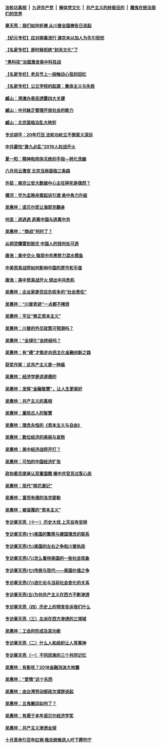 ####  [法轮功真相](../../../../basic/blob/master/README.md?t=05211402) &nbsp;|&nbsp; [九评共产党](../../../../9ping.md/blob/master/README.md?t=05211402) &nbsp;|&nbsp; [解体党文化](../../../../jtdwh.md/blob/master/README.md?t=05211402)  &nbsp;|&nbsp; [共产主义的终极目的](../../../../gczydzjmd.md/blob/master/README.md?t=05211402) &nbsp;|&nbsp; [魔鬼在统治我们的世界](../../../../mgztzwmdsj.md/blob/master/README.md?t=05211402) 

#### [章天亮：我们如何祈祷 从川普全国祷告日说起](../pages/nsc423/n11944627.md?t=05211402) 

#### [【纪元专栏】应对病毒流行 渥京未以加人为先引担忧](../pages/nsc423/n11875714.md?t=05211402) 

#### [【名家专栏】是时候拒绝“封杀文化”了](../pages/nsc423/n11814093.md?t=05211402) 

#### [“黑科技”治国激发美中科技战](../pages/nsc423/n11638056.md?t=05211402) 

#### [【名家专栏】老兵节上一段触动心弦的回忆](../pages/nsc423/n11646016.md?t=05211402) 

#### [【名家专栏】公立学校的起源：集体主义与失败](../pages/nsc423/n11601833.md?t=05211402) 

#### [臧山：港澳办表态透露四大关键](../pages/nsc423/n11421628.md?t=05211402) 

#### [臧山：中共缺乏管理开放社会的能力](../pages/nsc423/n11407457.md?t=05211402) 

#### [臧山：北京面临治乱大转折](../pages/nsc423/n11406895.md?t=05211402) 

#### [专访胡平：20年打压 法轮功屹立不倒意义深远](../pages/nsc423/n11398800.md?t=05211402) 

#### [中共最怕“逢九必乱”2019人权战开火](../pages/nsc423/n11385248.md?t=05211402) 

#### [夏一阳：精神和肉体灭绝的手段—转化洗脑](../pages/nsc423/n11368250.md?t=05211402) 

#### [六月风云激变 北京当局面临三条路](../pages/nsc423/n11313668.md?t=05211402) 

#### [许茹：南京公安大数据中心主任猝死是偶然？](../pages/nsc423/n11064744.md?t=05211402) 

#### [横河：华为孟晚舟案起诉引渡 美中角力升级](../pages/nsc423/n11027230.md?t=05211402) 

#### [吴惠林：诺贝尔奖让海耶克翻身](../pages/nsc423/n10890049.md?t=05211402) 

#### [何坚：逃逃逃 逃离中国与逃离中共](../pages/nsc423/n10592891.md?t=05211402) 

#### [吴惠林：“商战”何时了？](../pages/nsc423/n10573558.md?t=05211402) 

#### [从网贷爆雷到股灾 中国人的钱何处可逃](../pages/nsc423/n10572800.md?t=05211402) 

#### [唐浩：美中交火 隐现中共黑势力混水摸鱼](../pages/nsc423/n10544040.md?t=05211402) 

#### [中美贸易战将如何影响中国的房市和币值](../pages/nsc423/n10543697.md?t=05211402) 

#### [唐浩：美中贸易战开火 烧出中共危机](../pages/nsc423/n10540126.md?t=05211402) 

#### [吴惠林：企业家是否应负较多的“社会责任”](../pages/nsc423/n10535022.md?t=05211402) 

#### [吴惠林：“川普奇迹”一点都不稀奇](../pages/nsc423/n10512808.md?t=05211402) 

#### [吴惠林：平议“修正资本主义”](../pages/nsc423/n10495724.md?t=05211402) 

#### [吴惠林：川普的外交政策可预测吗？](../pages/nsc423/n10462387.md?t=05211402) 

#### [吴惠林：“全球化”会终结吗？](../pages/nsc423/n10452838.md?t=05211402) 

#### [吴惠林：有“德”才能走向民主化金融创新之路](../pages/nsc423/n10432292.md?t=05211402) 

#### [获奖作家：这共产主义是一种癌](../pages/nsc423/n10431541.md?t=05211402) 

#### [吴惠林：经济学是讲道德的](../pages/nsc423/n10398014.md?t=05211402) 

#### [吴惠林：发挥“金融智慧”，让人生更美好](../pages/nsc423/n10375019.md?t=05211402) 

#### [吴惠林：共产主义的真相](../pages/nsc423/n10351394.md?t=05211402) 

#### [吴惠林：重拾古人的智慧](../pages/nsc423/n10337691.md?t=05211402) 

#### [吴惠林：理念永恒的《资本主义与自由》](../pages/nsc423/n10316274.md?t=05211402) 

#### [吴惠林：数位经济的美丽与哀愁](../pages/nsc423/n10292946.md?t=05211402) 

#### [吴惠林：美中经济战将开打？](../pages/nsc423/n10258825.md?t=05211402) 

#### [吴惠林：可怕的中国经济扩张](../pages/nsc423/n10219147.md?t=05211402) 

#### [政协委员提承认双重国籍 揭中共官员过客心态](../pages/nsc423/n10208809.md?t=05211402) 

#### [吴惠林：现代“桃花源记”](../pages/nsc423/n10185234.md?t=05211402) 

#### [吴惠林：富而有德的洛克斐勒](../pages/nsc423/n10142264.md?t=05211402) 

#### [吴惠林：被诬蔑的“资本主义”](../pages/nsc423/n10124816.md?t=05211402) 

#### [专访章天亮（十一）历史大戏 上天自有安排](../pages/nsc423/n10094905.md?t=05211402) 

#### [专访章天亮(十)美国的繁荣与建国理念的联系](../pages/nsc423/n10094899.md?t=05211402) 

#### [专访章天亮(九)美国的左右之争和川普执政](../pages/nsc423/n10094889.md?t=05211402) 

#### [专访章天亮(八)怎么看待美国的一些社会现象](../pages/nsc423/n10094857.md?t=05211402) 

#### [专访章天亮(七)传统与现代——美国价值之争](../pages/nsc423/n10093140.md?t=05211402) 

#### [专访章天亮(六)进化论与当前社会变化的关系](../pages/nsc423/n10092036.md?t=05211402) 

#### [专访章天亮(五)为何共产主义在西方不断渗透](../pages/nsc423/n10083620.md?t=05211402) 

#### [专访章天亮（四）历史上的预言告诉我们什么](../pages/nsc423/n10083606.md?t=05211402) 

#### [专访章天亮（三）左派在西方渗透的三领域](../pages/nsc423/n10081115.md?t=05211402) 

#### [吴惠林：工会的形成及其功能](../pages/nsc423/n10080633.md?t=05211402) 

#### [专访章天亮（二）什么人和组织让人背离神](../pages/nsc423/n10076637.md?t=05211402) 

#### [专访章天亮（一）不同民族的三个共同记忆](../pages/nsc423/n10074188.md?t=05211402) 

#### [吴惠林：有影呒？2018金融泡沫大地震](../pages/nsc423/n10040534.md?t=05211402) 

#### [吴惠林：“爱情”这个东西](../pages/nsc423/n10019423.md?t=05211402) 

#### [吴惠林：由台湾劳动部政次请辞说起](../pages/nsc423/n9979679.md?t=05211402) 

#### [吴惠林：五鬼搬运如何了？](../pages/nsc423/n9925338.md?t=05211402) 

#### [吴惠林：有感于本年诺贝尔经济学奖](../pages/nsc423/n9871883.md?t=05211402) 

#### [吴惠林：共产主义渗透全球](../pages/nsc423/n9812748.md?t=05211402) 

#### [十月革命引百年红祸 俄总统候选人吁下葬列宁](../pages/nsc423/n9810182.md?t=05211402) 

